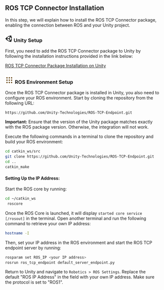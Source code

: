 ## ROS TCP Connector Installation

In this step, we will explain how to install the ROS TCP Connector package, enabling the connection between ROS and your Unity project.

### <img src="images/unity-tab-square-white.png" alt="unity" width="24" height="24"/> Unity Setup

First, you need to add the ROS TCP Connector package to Unity by following the installation instructions provided in the link below:

[ROS TCP Connector Package Installation on Unity](https://github.com/Unity-Technologies/Unity-Robotics-Hub/blob/main/tutorials/ros_unity_integration/setup.md#-unity-setup)

### <img src="images/ros1_icon.png" alt="ros1" width="28" height="28"/> ROS Environment Setup

Once the ROS TCP Connector package is installed in Unity, you also need to configure your ROS environment. Start by cloning the repository from the following URL:

```
https://github.com/Unity-Technologies/ROS-TCP-Endpoint.git
```

**Important:** Ensure that the version of the Unity package matches exactly with the ROS package version. Otherwise, the integration will not work.

Execute the following commands in a terminal to clone the repository and build your ROS environment:

```bash
cd catkin_ws/src
git clone https://github.com/Unity-Technologies/ROS-TCP-Endpoint.git
cd ..
catkin_make
```

#### Setting Up the IP Address:

Start the ROS core by running:
```bash
cd ~/catkin_ws
 roscore
```

Once the ROS Core is launched, it will display `started core service [/rosout]` in the terminal. Open another terminal and run the following command to retrieve your own IP address:

```bash
hostname -I
```

Then, set your IP address in the ROS environment and start the ROS TCP endpoint server by running:

```bash
rosparam set ROS_IP <your IP address>
rosrun ros_tcp_endpoint default_server_endpoint.py
```

Return to Unity and navigate to `Robotics > ROS Settings`. Replace the default "ROS IP Address" in the field with your own IP address. Make sure the protocol is set to "ROS1".

